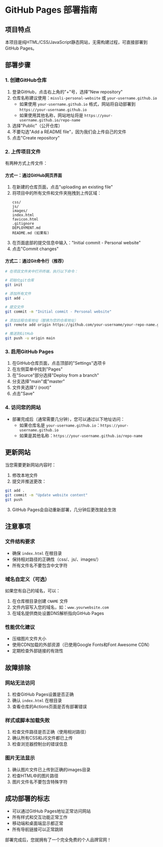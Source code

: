 # GitHub Pages 部署指南

## 项目特点
本项目是纯HTML/CSS/JavaScript静态网站，无需构建过程，可直接部署到GitHub Pages。

## 部署步骤

### 1. 创建GitHub仓库
1. 登录GitHub，点击右上角的"+"号，选择"New repository"
2. 仓库名称建议使用：`missli-personal-website` 或 `your-username.github.io`
   - 如果使用 `your-username.github.io` 格式，网站将自动部署到 `https://your-username.github.io`
   - 如果使用其他名称，网站地址将是 `https://your-username.github.io/repo-name`
3. 选择"Public"（公开仓库）
4. 不要勾选"Add a README file"，因为我们会上传自己的文件
5. 点击"Create repository"

### 2. 上传项目文件
有两种方式上传文件：

#### 方式一：通过GitHub网页界面
1. 在新建的仓库页面，点击"uploading an existing file"
2. 将项目中的所有文件和文件夹拖拽到上传区域：
   ```
   css/
   js/
   images/
   index.html
   favicon.html
   .gitignore
   DEPLOYMENT.md
   README.md (如果有)
   ```
3. 在页面底部的提交信息中输入："Initial commit - Personal website"
4. 点击"Commit changes"

#### 方式二：通过Git命令行（推荐）
```bash
# 在项目文件夹中打开终端，执行以下命令：

# 初始化git仓库
git init

# 添加所有文件
git add .

# 提交文件
git commit -m "Initial commit - Personal website"

# 添加远程仓库地址（替换为您的仓库地址）
git remote add origin https://github.com/your-username/your-repo-name.git

# 推送到GitHub
git push -u origin main
```

### 3. 启用GitHub Pages
1. 在GitHub仓库页面，点击顶部的"Settings"选项卡
2. 在左侧菜单中找到"Pages"
3. 在"Source"部分选择"Deploy from a branch"
4. 分支选择"main"或"master"
5. 文件夹选择"/ (root)"
6. 点击"Save"

### 4. 访问您的网站
- 部署完成后（通常需要几分钟），您可以通过以下地址访问：
  - 如果仓库名是 `your-username.github.io`：`https://your-username.github.io`
  - 如果是其他名称：`https://your-username.github.io/repo-name`

## 更新网站
当您需要更新网站内容时：

1. 修改本地文件
2. 提交并推送更改：
```bash
git add .
git commit -m "Update website content"
git push
```

3. GitHub Pages会自动重新部署，几分钟后更改就会生效

## 注意事项

### 文件结构要求
- 确保 `index.html` 在根目录
- 保持相对路径的正确性（css/、js/、images/）
- 所有文件名不要包含中文字符

### 域名自定义（可选）
如果您有自己的域名，可以：
1. 在仓库根目录创建 `CNAME` 文件
2. 文件内容写入您的域名，如：`www.yourwebsite.com`
3. 在域名提供商处设置DNS解析指向GitHub Pages

### 性能优化建议
- 压缩图片文件大小
- 使用CDN加载的外部资源（已使用Google Fonts和Font Awesome CDN）
- 定期检查外部链接的有效性

## 故障排除

### 网站无法访问
1. 检查GitHub Pages设置是否正确
2. 确认 `index.html` 在根目录
3. 查看仓库的Actions页面是否有部署错误

### 样式或脚本加载失败
1. 检查文件路径是否正确（使用相对路径）
2. 确认所有CSS和JS文件都已上传
3. 检查浏览器控制台的错误信息

### 图片无法显示
1. 确认图片文件已上传到正确的images目录
2. 检查HTML中的图片路径
3. 图片文件名不要包含特殊字符

## 成功部署的标志
- 可以通过GitHub Pages地址正常访问网站
- 所有样式和交互功能正常工作
- 移动端和桌面端显示都正常
- 所有导航链接可以正常跳转

部署完成后，您就拥有了一个完全免费的个人品牌官网！